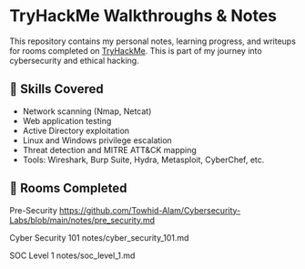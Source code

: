 # TryHackMe Walkthroughs & Notes

This repository contains my personal notes, learning progress, and writeups for rooms completed on [TryHackMe](https://tryhackme.com). This is part of my journey into cybersecurity and ethical hacking.

## 🧠 Skills Covered
- Network scanning (Nmap, Netcat)
- Web application testing
- Active Directory exploitation
- Linux and Windows privilege escalation
- Threat detection and MITRE ATT&CK mapping
- Tools: Wireshark, Burp Suite, Hydra, Metasploit, CyberChef, etc.

## 📂 Rooms Completed


Pre-Security              https://github.com/Towhid-Alam/Cybersecurity-Labs/blob/main/notes/pre_security.md   

Cyber Security 101      notes/cyber_security_101.md    

SOC Level 1              notes/soc_level_1.md          
